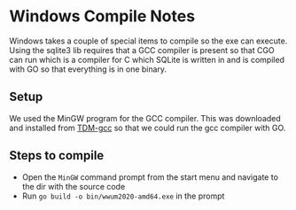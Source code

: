 # Windows Compile Notes

Windows takes a couple of special items to compile so the exe can execute. Using the sqlite3 lib requires that a GCC compiler is present so that CGO can run which is a compiler
for C which SQLite is written in and is compiled with GO so that everything is in one binary.

## Setup
We used the MinGW program for the GCC compiler. This was downloaded and installed from [TDM-gcc](https://jmeubank.github.io/tdm-gcc/) so that we could run the gcc compiler with GO.

## Steps to compile
- Open the `MinGW` command prompt from the start menu and navigate to the dir with the source code
- Run `go build -o bin/wwum2020-amd64.exe` in the prompt

